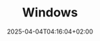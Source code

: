 ---
weight: 999
title: "Windows"
description: "[Applications](./windows/applications) • [Misc](./windows/misc)"
icon: "article"
date: "2025-04-04T04:16:04+02:00"
lastmod: "2025-04-04T04:16:04+02:00"
toc: true
---